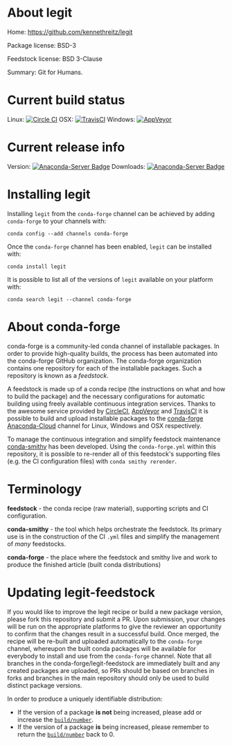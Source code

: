 About legit
===========

Home: https://github.com/kennethreitz/legit

Package license: BSD-3

Feedstock license: BSD 3-Clause

Summary: Git for Humans.



Current build status
====================

Linux: [![Circle CI](https://circleci.com/gh/conda-forge/legit-feedstock.svg?style=shield)](https://circleci.com/gh/conda-forge/legit-feedstock)
OSX: [![TravisCI](https://travis-ci.org/conda-forge/legit-feedstock.svg?branch=master)](https://travis-ci.org/conda-forge/legit-feedstock)
Windows: [![AppVeyor](https://ci.appveyor.com/api/projects/status/github/conda-forge/legit-feedstock?svg=True)](https://ci.appveyor.com/project/conda-forge/legit-feedstock/branch/master)

Current release info
====================
Version: [![Anaconda-Server Badge](https://anaconda.org/conda-forge/legit/badges/version.svg)](https://anaconda.org/conda-forge/legit)
Downloads: [![Anaconda-Server Badge](https://anaconda.org/conda-forge/legit/badges/downloads.svg)](https://anaconda.org/conda-forge/legit)

Installing legit
================

Installing `legit` from the `conda-forge` channel can be achieved by adding `conda-forge` to your channels with:

```
conda config --add channels conda-forge
```

Once the `conda-forge` channel has been enabled, `legit` can be installed with:

```
conda install legit
```

It is possible to list all of the versions of `legit` available on your platform with:

```
conda search legit --channel conda-forge
```


About conda-forge
=================

conda-forge is a community-led conda channel of installable packages.
In order to provide high-quality builds, the process has been automated into the
conda-forge GitHub organization. The conda-forge organization contains one repository
for each of the installable packages. Such a repository is known as a *feedstock*.

A feedstock is made up of a conda recipe (the instructions on what and how to build
the package) and the necessary configurations for automatic building using freely
available continuous integration services. Thanks to the awesome service provided by
[CircleCI](https://circleci.com/), [AppVeyor](http://www.appveyor.com/)
and [TravisCI](https://travis-ci.org/) it is possible to build and upload installable
packages to the [conda-forge](https://anaconda.org/conda-forge)
[Anaconda-Cloud](http://docs.anaconda.org/) channel for Linux, Windows and OSX respectively.

To manage the continuous integration and simplify feedstock maintenance
[conda-smithy](http://github.com/conda-forge/conda-smithy) has been developed.
Using the ``conda-forge.yml`` within this repository, it is possible to re-render all of
this feedstock's supporting files (e.g. the CI configuration files) with ``conda smithy rerender``.


Terminology
===========

**feedstock** - the conda recipe (raw material), supporting scripts and CI configuration.

**conda-smithy** - the tool which helps orchestrate the feedstock.
                   Its primary use is in the construction of the CI ``.yml`` files
                   and simplify the management of *many* feedstocks.

**conda-forge** - the place where the feedstock and smithy live and work to
                  produce the finished article (built conda distributions)


Updating legit-feedstock
========================

If you would like to improve the legit recipe or build a new
package version, please fork this repository and submit a PR. Upon submission,
your changes will be run on the appropriate platforms to give the reviewer an
opportunity to confirm that the changes result in a successful build. Once
merged, the recipe will be re-built and uploaded automatically to the
`conda-forge` channel, whereupon the built conda packages will be available for
everybody to install and use from the `conda-forge` channel.
Note that all branches in the conda-forge/legit-feedstock are
immediately built and any created packages are uploaded, so PRs should be based
on branches in forks and branches in the main repository should only be used to
build distinct package versions.

In order to produce a uniquely identifiable distribution:
 * If the version of a package **is not** being increased, please add or increase
   the [``build/number``](http://conda.pydata.org/docs/building/meta-yaml.html#build-number-and-string).
 * If the version of a package **is** being increased, please remember to return
   the [``build/number``](http://conda.pydata.org/docs/building/meta-yaml.html#build-number-and-string)
   back to 0.

